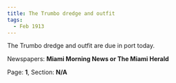 ```yaml
---  
title: The Trumbo dredge and outfit  
tags:  
  - Feb 1913  
---  
```

  
The Trumbo dredge and outfit are due in port today.  
  
Newspapers: **Miami Morning News or The Miami Herald**  
  
Page: **1**, Section: **N/A** 

